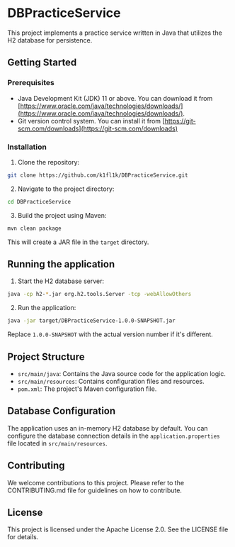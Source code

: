 # DBPracticeService

This project implements a practice service written in Java that utilizes the H2 database for persistence.

## Getting Started

### Prerequisites

* Java Development Kit (JDK) 11 or above. You can download it from [https://www.oracle.com/java/technologies/downloads/](https://www.oracle.com/java/technologies/downloads/).
* Git version control system. You can install it from [https://git-scm.com/downloads](https://git-scm.com/downloads)

### Installation

1. Clone the repository:

```bash
git clone https://github.com/k1fl1k/DBPracticeService.git
```

2. Navigate to the project directory:

```bash
cd DBPracticeService
```

3. Build the project using Maven:

```bash
mvn clean package
```

This will create a JAR file in the `target` directory.

## Running the application

1. Start the H2 database server:

```bash
java -cp h2-*.jar org.h2.tools.Server -tcp -webAllowOthers
```

2. Run the application:

```bash
java -jar target/DBPracticeService-1.0.0-SNAPSHOT.jar
```

Replace `1.0.0-SNAPSHOT` with the actual version number if it's different.

## Project Structure

* `src/main/java`: Contains the Java source code for the application logic.
* `src/main/resources`: Contains configuration files and resources.
* `pom.xml`: The project's Maven configuration file.

## Database Configuration

The application uses an in-memory H2 database by default. You can configure the database connection details in the `application.properties` file located in `src/main/resources`.

## Contributing

We welcome contributions to this project. Please refer to the CONTRIBUTING.md file for guidelines on how to contribute.

## License

This project is licensed under the Apache License 2.0. See the LICENSE file for details.
